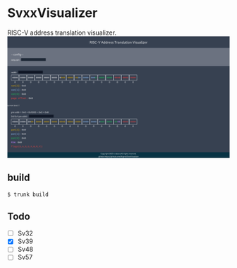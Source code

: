 # SvxxVisualizer
RISC-V address translation visualizer.  
![](/images/screen_shot.png)

## build
```
$ trunk build
```

## Todo
- [ ] Sv32
- [x] Sv39
- [ ] Sv48
- [ ] Sv57
